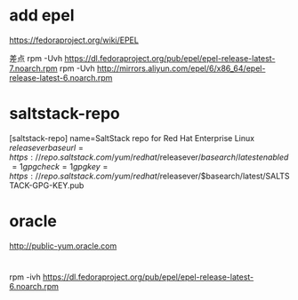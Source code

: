 # add epel

https://fedoraproject.org/wiki/EPEL

差点
rpm -Uvh https://dl.fedoraproject.org/pub/epel/epel-release-latest-7.noarch.rpm
rpm -Uvh http://mirrors.aliyun.com/epel/6/x86_64/epel-release-latest-6.noarch.rpm


# saltstack-repo

[saltstack-repo]
name=SaltStack repo for Red Hat Enterprise Linux $releasever
baseurl=https://repo.saltstack.com/yum/redhat/$releasever/$basearch/latest
enabled=1
gpgcheck=1
gpgkey=https://repo.saltstack.com/yum/redhat/$releasever/$basearch/latest/SALTSTACK-GPG-KEY.pub

# oracle
http://public-yum.oracle.com

#
rpm -ivh https://dl.fedoraproject.org/pub/epel/epel-release-latest-6.noarch.rpm
